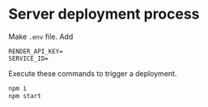 # Server deployment process

Make `.env` file. Add

```
RENDER_API_KEY=
SERVICE_ID=
```

Execute these commands to trigger a deployment.

```bash
npm i
npm start
```
